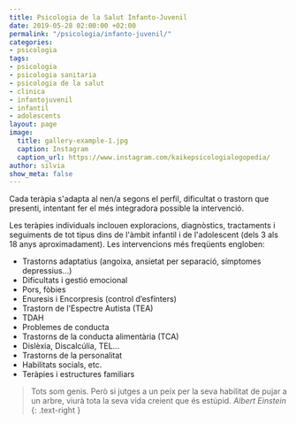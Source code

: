 ```yaml
---
title: Psicologia de la Salut Infanto-Juvenil
date: 2019-05-28 02:00:00 +02:00
permalink: "/psicologia/infanto-juvenil/"
categories:
- psicologia
tags:
- psicologia
- psicologia sanitaria
- psicologia de la salut
- clinica
- infantojuvenil
- infantil
- adolescents
layout: page
image:
  title: gallery-example-1.jpg
  caption: Instagram
  caption_url: https://www.instagram.com/kaikepsicologialogopedia/
author: silvia
show_meta: false
---
```


Cada teràpia s'adapta al nen/a segons el perfil, dificultat o trastorn que presenti, intentant fer el més integradora possible la intervenció.

Les teràpies individuals inclouen  exploracions, diagnòstics, tractaments i seguiments de tot tipus dins de l'àmbit infantil i de l'adolescent (dels 3 als 18 anys aproximadament). Les intervencions més freqüents engloben:
* Trastorns adaptatius (angoixa, ansietat per separació, símptomes depressius...)
* Dificultats i gestió emocional
* Pors, fòbies
* Enuresis i Encorpresis (control d’esfínters)
* Trastorn de l'Espectre Autista (TEA)
* TDAH
* Problemes de conducta
* Trastorns de la conducta alimentària (TCA)
* Dislèxia, Discalcúlia, TEL...
* Trastorns de la personalitat
* Habilitats socials, etc.
* Teràpies i estructures familiars


> Tots som genis. Però si jutges a un peix per la seva habilitat de pujar a un arbre, viurà tota la seva vida creient que és estúpid.
<cite>Albert Einstein</cite>
{: .text-right }
